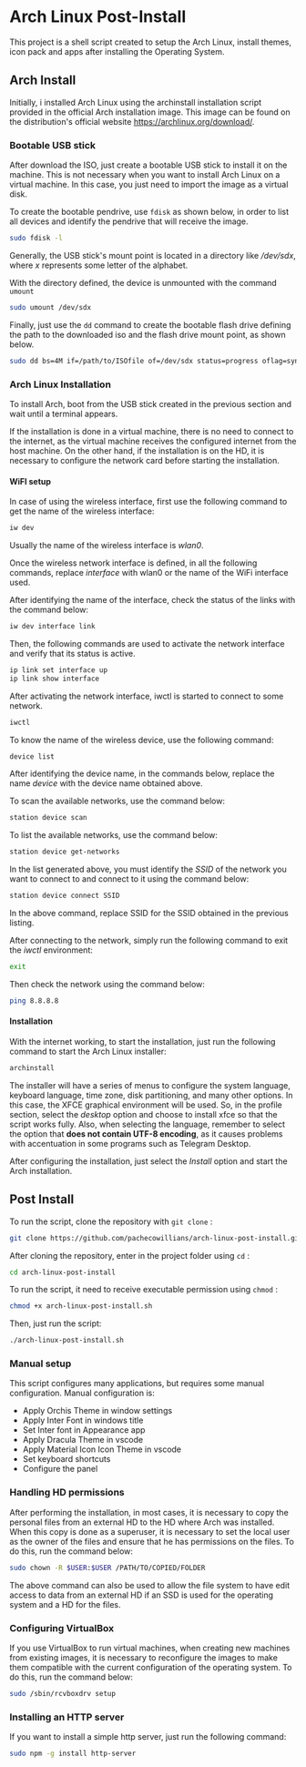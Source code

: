 # Arch Linux Post-Install

This project is a shell script created to setup the Arch Linux, install themes, icon pack and apps after installing the Operating System.

## Arch Install

Initially, i installed Arch Linux using the archinstall installation script provided in the official Arch installation image. This image can be found on the distribution's official website https://archlinux.org/download/.

### Bootable USB stick

After download the ISO, just create a bootable USB stick to install it on the machine. This is not necessary when you want to install Arch Linux on a virtual machine. In this case, you just need to import the image as a virtual disk.

To create the bootable pendrive, use ```fdisk``` as shown below, in order to list all devices and identify the pendrive that will receive the image.

```sh
sudo fdisk -l
```

Generally, the USB stick's mount point is located in a directory like */dev/sdx*, where *x* represents some letter of the alphabet.

With the directory defined, the device is unmounted with the command ```umount```

```sh
sudo umount /dev/sdx
```

Finally, just use the ```dd``` command to create the bootable flash drive defining the path to the downloaded iso and the flash drive mount point, as shown below.

```sh
sudo dd bs=4M if=/path/to/ISOfile of=/dev/sdx status=progress oflag=sync
```

### Arch Linux Installation

To install Arch, boot from the USB stick created in the previous section and wait until a terminal appears.

If the installation is done in a virtual machine, there is no need to connect to the internet, as the virtual machine receives the configured internet from the host machine. On the other hand, if the installation is on the HD, it is necessary to configure the network card before starting the installation. 

#### WiFI setup

In case of using the wireless interface, first use the following command to get the name of the wireless interface:

```sh
iw dev
```

Usually the name of the wireless interface is *wlan0*.

Once the wireless network interface is defined, in all the following commands, replace *interface* with wlan0 or the name of the WiFi interface used.

After identifying the name of the interface, check the status of the links with the command below:

```sh
iw dev interface link
```

Then, the following commands are used to activate the network interface and verify that its status is active.

```sh
ip link set interface up
ip link show interface
```

After activating the network interface, iwctl is started to connect to some network.

```sh
iwctl
```

To know the name of the wireless device, use the following command:

```sh
device list
```

After identifying the device name, in the commands below, replace the name *device* with the device name obtained above.

To scan the available networks, use the command below:

```sh
station device scan
```

To list the available networks, use the command below:

```sh
station device get-networks
```

In the list generated above, you must identify the *SSID* of the network you want to connect to and connect to it using the command below:

```sh
station device connect SSID
```

In the above command, replace SSID for the SSID obtained in the previous listing.

After connecting to the network, simply run the following command to exit the *iwctl* environment:

```sh
exit
```
Then check the network using the command below:

```sh
ping 8.8.8.8
```

#### Installation

With the internet working, to start the installation, just run the following command to start the Arch Linux installer:

```sh
archinstall
```

The installer will have a series of menus to configure the system language, keyboard language, time zone, disk partitioning, and many other options. In this case, the XFCE graphical environment will be used. So, in the profile section, select the *desktop* option and choose to install xfce so that the script works fully. Also, when selecting the language, remember to select the option that **does not contain UTF-8 encoding**, as it causes problems with accentuation in some programs such as Telegram Desktop.

After configuring the installation, just select the *Install* option and start the Arch installation.

## Post Install

To run the script, clone the repository with ```git clone``` :

```sh
git clone https://github.com/pachecowillians/arch-linux-post-install.git
```

After cloning the repository, enter in the project folder using ```cd``` :

```sh
cd arch-linux-post-install
```

To run the script, it need to receive executable permission using ```chmod``` :

```sh
chmod +x arch-linux-post-install.sh
```

Then, just run the script:

```sh
./arch-linux-post-install.sh
```

### Manual setup

This script configures many applications, but requires some manual configuration. Manual configuration is:

- Apply Orchis Theme in window settings
- Apply Inter Font in windows title
- Set Inter font in Appearance app
- Apply Dracula Theme in vscode
- Apply Material Icon Icon Theme in vscode
- Set keyboard shortcuts
- Configure the panel

### Handling HD permissions

After performing the installation, in most cases, it is necessary to copy the personal files from an external HD to the HD where Arch was installed. When this copy is done as a superuser, it is necessary to set the local user as the owner of the files and ensure that he has permissions on the files. To do this, run the command below:

```sh
sudo chown -R $USER:$USER /PATH/TO/COPIED/FOLDER
```

The above command can also be used to allow the file system to have edit access to data from an external HD if an SSD is used for the operating system and a HD for the files.

### Configuring VirtualBox

If you use VirtualBox to run virtual machines, when creating new machines from existing images, it is necessary to reconfigure the images to make them compatible with the current configuration of the operating system. To do this, run the command below:

```sh
sudo /sbin/rcvboxdrv setup
```

### Installing an HTTP server

If you want to install a simple http server, just run the following command:

```sh
sudo npm -g install http-server
```